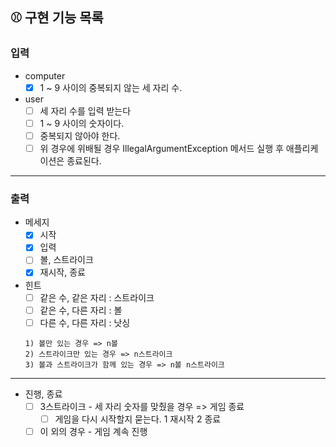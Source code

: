 ## ⚾️ 구현 기능 목록

### 입력
* computer
  * [x] 1 ~ 9 사이의 중복되지 않는 세 자리 수.

* user
  * [ ] 세 자리 수를 입력 받는다
  * [ ] 1 ~ 9 사이의 숫자이다.
  * [ ] 중복되지 않아야 한다.
  - [ ] 위 경우에 위배될 경우 IllegalArgumentException 메서드 실행 후 애플리케이션은 종료된다.
---
### 출력

* 메세지
  * [x] 시작
  * [x] 입력
  * [ ] 볼, 스트라이크
  * [x] 재시작, 종료
* 힌트
    * [ ] 같은 수, 같은 자리 : 스트라이크
    * [ ] 같은 수, 다른 자리 : 볼
    * [ ] 다른 수, 다른 자리 : 낫싱
  ```
  1) 볼만 있는 경우 => n볼
  2) 스트라이크만 있는 경우 => n스트라이크
  3) 볼과 스트라이크가 함께 있는 경우 => n볼 n스트라이크 
  ```
---
* 진행, 종료
    * [ ] 3스트라이크 - 세 자리 숫자를 맞췄을 경우 => 게임 종료
        * [ ] 게임을 다시 시작할지 묻는다. 1 재시작 2 종료
    * [ ] 이 외의 경우 - 게임 계속 진행